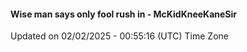#### Wise man says only fool rush in - McKidKneeKaneSir
Updated on 02/02/2025 - 00:55:16 (UTC) Time Zone
